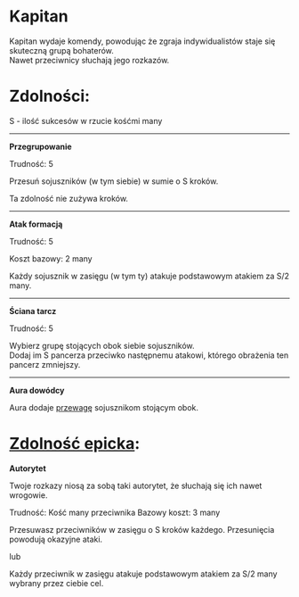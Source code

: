 # Kapitan

Kapitan wydaje komendy, powodując że zgraja indywidualistów staje się skuteczną grupą bohaterów.\
Nawet przeciwnicy słuchają jego rozkazów.

<!-- <img src="imgs/kapitan.png" width="400"> -->

# Zdolności:

S - ilość sukcesów w rzucie kośćmi many

___

**Przegrupowanie**

Trudność: 5

Przesuń sojuszników (w tym siebie) w sumie o S kroków.

Ta zdolność nie zużywa kroków.

___

**Atak formacją**

Trudność: 5

Koszt bazowy: 2 many

Każdy sojusznik w zasięgu (w tym ty) atakuje podstawowym atakiem za S/2 many.

___

**Ściana tarcz**

Trudność: 5

Wybierz grupę stojących obok siebie sojuszników.\
Dodaj im S pancerza przeciwko następnemu atakowi, którego obrażenia ten pancerz zmniejszy.

___

**Aura dowódcy**

Aura dodaje [przewagę](/docs/przewaga.md) sojusznikom stojącym obok.

# [Zdolność epicka](/docs/zdolnosc-epicka.md):

**Autorytet**

Twoje rozkazy niosą za sobą taki autorytet, że słuchają się ich nawet wrogowie.

Trudność: Kość many przeciwnika
Bazowy koszt: 3 many

Przesuwasz przeciwników w zasięgu o S kroków każdego. Przesunięcia powodują okazyjne ataki.

lub

Każdy przeciwnik w zasięgu atakuje podstawowym atakiem za S/2 many wybrany przez ciebie cel.
